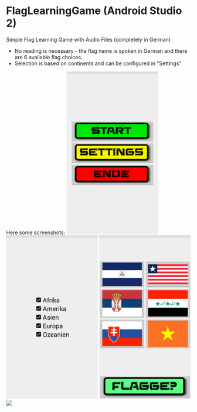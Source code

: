 # FlagLearningGame (Android Studio 2)

Simple Flag Learning Game with Audio Files (completely in German)
- No reading is necessary - the flag name is spoken in German and there are 6 available flag choices.
- Selection is based on continents and can be configured in "Settings"

Here some screenshots:
<img src="./screenshots/s1.png" width="250">
<img src="./screenshots/s2.png" width="250">
<img src="./screenshots/s3.png" width="250">
<img src=",/screenshots/s4.png" width="500">
